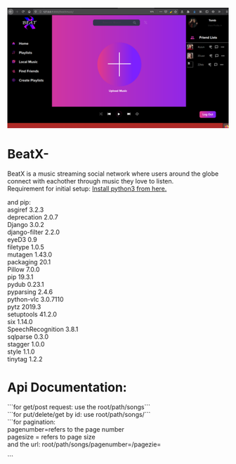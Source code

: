 ![](1st.png)

# BeatX-
BeatX is a music streaming social network where users around the globe connect with eachother through music they love to listen.
<br>
Requirement for initial setup: 
 [Install python3 from here.](https://www.python.org/downloads/)
<p>
and pip:<br>
        asgiref           3.2.3<br>
        deprecation       2.0.7<br>
        Django            3.0.2<br>
        django-filter     2.2.0<br>
        eyeD3             0.9<br>
        filetype          1.0.5<br>
        mutagen           1.43.0<br>
        packaging         20.1<br>
        Pillow            7.0.0<br>
        pip               19.3.1<br>
        pydub             0.23.1<br>
        pyparsing         2.4.6<br>
        python-vlc        3.0.7110<br>
        pytz              2019.3<br>
        setuptools        41.2.0<br>
        six               1.14.0<br>
        SpeechRecognition 3.8.1<br>
        sqlparse          0.3.0<br>
        stagger           1.0.0<br>
        style             1.1.0<br>
        tinytag           1.2.2<br>

</p>
<p>
<h1>Api Documentation:</h1>
     ```for get/post request: use the root/path/songs```<br>
     ```for put/delete/get by id: use root/path/songs/<int:pk>```<br>
     ```for pagination:<br>
     pagenumber=refers to the page number<br> 
     pagesize = refers to page size<br>
        and the url: root/path/songs/pagenumber=<int:pk>/pagezie=<int:size></p>```<br>
